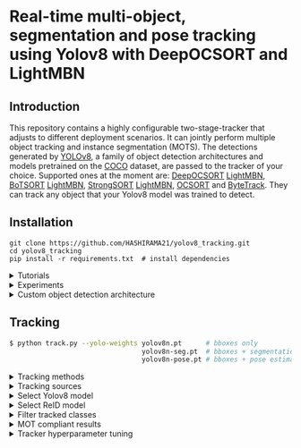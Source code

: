 
# Real-time multi-object, segmentation and pose tracking using Yolov8 with DeepOCSORT and LightMBN


## Introduction

This repository contains a highly configurable two-stage-tracker that adjusts to different deployment scenarios. It can jointly perform multiple object tracking and instance segmentation (MOTS). The detections generated by [YOLOv8](https://github.com/ultralytics/ultralytics), a family of object detection architectures and models pretrained on the [COCO](https://arxiv.org/abs/1405.0312) dataset, are passed to the tracker of your choice. Supported ones at the moment are: [DeepOCSORT](https://arxiv.org/abs/2302.11813) [LightMBN](https://arxiv.org/pdf/2101.10774.pdf), [BoTSORT](https://arxiv.org/abs/2206.14651) [LightMBN](https://github.com/jixunbo/LightMBN)[](https://arxiv.org/pdf/2101.10774.pdf), [StrongSORT](https://github.com/dyhBUPT/StrongSORT)[](https://arxiv.org/abs/2202.13514) [LightMBN](https://github.com/jixunbo/LightMBN)[](https://arxiv.org/pdf/2101.10774.pdf), [OCSORT](https://github.com/noahcao/OC_SORT)[](https://arxiv.org/abs/2203.14360) and [ByteTrack](https://github.com/ifzhang/ByteTrack)[](https://arxiv.org/abs/2110.06864). They can track any object that your Yolov8 model was trained to detect.


## Installation

```
git clone https://github.com/HASHIRAMA21/yolov8_tracking.git
cd yolov8_tracking
pip install -r requirements.txt  # install dependencies
```

<details>
<summary>Tutorials</summary>

* [Yolov5 training (link to external repository)](https://github.com/ultralytics/yolov5/wiki/Train-Custom-Data)&nbsp;
* [Deep appearance descriptor training (link to external repository)](https://kaiyangzhou.github.io/deep-person-reid/user_guide.html)&nbsp;
* [ReID model export to ONNX, OpenVINO, TensorRT and TorchScript](https://github.com/mikel-brostrom/Yolov5_StrongSORT_OSNet/wiki/ReID-multi-framework-model-export)&nbsp;
* [Evaluation on custom tracking dataset](https://github.com/mikel-brostrom/Yolov5_StrongSORT_OSNet/wiki/How-to-evaluate-on-custom-tracking-dataset)&nbsp;
* Inference acceleration with Nebullvm
  * [Yolov5](https://colab.research.google.com/drive/1J6dl90-zOjNNtcwhw7Yuuxqg5oWp_YJa?usp=sharing)&nbsp;
  * [ReID](https://colab.research.google.com/drive/1APUZ1ijCiQFBR9xD0gUvFUOC8yOJIvHm?usp=sharing)&nbsp;
  
  </details>
  
<details>
<summary>Experiments</summary>

In inverse chronological order:

* [Evaluation of the params evolved for first half of MOT17 on the complete MOT17](https://github.com/mikel-brostrom/Yolov5_StrongSORT_OSNet/wiki/Evaluation-of-the-params-evolved-for-first-half-of-MOT17-on-the-complete-MOT17)

* [Segmentation model vs object detetion model on MOT metrics](https://github.com/mikel-brostrom/Yolov5_StrongSORT_OSNet/wiki/Segmentation-model-vs-object-detetion-model-on-MOT-metrics)
  
* [Effect of masking objects before feature extraction](https://github.com/mikel-brostrom/Yolov5_StrongSORT_OSNet/wiki/Masked-detection-crops-vs-regular-detection-crops-for-ReID-feature-extraction)
  
* [conf-thres vs HOTA, MOTA and IDF1](https://github.com/mikel-brostrom/Yolov5_StrongSORT_OSNet/wiki/conf-thres-vs-MOT-metrics)

* [Effect of KF updates ahead for tracks with no associations on MOT17](https://github.com/mikel-brostrom/Yolov5_StrongSORT_OSNet/wiki/Effect-of-KF-updates-ahead-for-tracks-with-no-associations,-on-MOT17)

* [Effect of full images vs 1280 input to StrongSORT on MOT17](https://github.com/mikel-brostrom/Yolov5_StrongSORT_OSNet/wiki/Effect-of-passing-full-image-input-vs-1280-re-scaled-to-StrongSORT-on-MOT17)

* [Effect of different OSNet architectures on MOT16](https://github.com/mikel-brostrom/Yolov5_StrongSORT_OSNet/wiki/OSNet-architecture-performances-on-MOT16)

* [Yolov5 StrongSORT vs BoTSORT vs OCSORT](https://github.com/mikel-brostrom/Yolov5_StrongSORT_OSNet/wiki/StrongSORT-vs-BoTSORT-vs-OCSORT)
    * Yolov5 [BoTSORT](https://arxiv.org/abs/2206.14651) branch: https://github.com/mikel-brostrom/Yolov5_StrongSORT_OSNet/tree/botsort

* [Yolov5 StrongSORT OSNet vs other trackers MOT17](https://github.com/mikel-brostrom/Yolov5_StrongSORT_OSNet/wiki/MOT-17-evaluation-(private-detector))&nbsp;

* [StrongSORT MOT16 ablation study](https://github.com/mikel-brostrom/Yolov5_StrongSORT_OSNet/wiki/Yolov5DeepSORTwithOSNet-vs-Yolov5StrongSORTwithOSNet-ablation-study-on-MOT16)&nbsp;

* [Yolov5 StrongSORT OSNet vs other trackers MOT16 (deprecated)](https://github.com/mikel-brostrom/Yolov5_StrongSORT_OSNet/wiki/MOT-16-evaluation)&nbsp;

  </details>
  
<details>
<summary>Custom object detection architecture</summary>

The trackers provided in this repo can be used with other object detectors than Yolov8. Make sure that the input to the trackers is of the following format:

```bash
Nx6 (x, y, x, y, conf, cls)
```

</details>

## Tracking

```bash
$ python track.py --yolo-weights yolov8n.pt      # bboxes only
                                 yolov8n-seg.pt  # bboxes + segmentation masks
                                 yolov8n-pose.pt # bboxes + pose estimation
```

<details>
<summary>Tracking methods</summary>

```bash
$ python track.py --tracking-method deepocsort
                                    strongsort
                                    ocsort
                                    bytetrack
                                    botsort
```
  
</details>

<details>
<summary>Tracking sources</summary>

Tracking can be run on most video formats

```bash
$ python track.py --source 0                               # webcam
                           img.jpg                         # image
                           vid.mp4                         # video
                           path/                           # directory
                           path/*.jpg                      # glob
                           'https://youtu.be/Zgi9g1ksQHc'  # YouTube
                           'rtsp://example.com/media.mp4'  # RTSP, RTMP, HTTP stream
```

</details>

<details>
<summary>Select Yolov8 model</summary>

There is a clear trade-off between model inference speed and overall performance. In order to make it possible to fulfill your inference speed/accuracy needs you can select a Yolov5 family model for automatic download. These model can be further optimized for you needs by the [export.py](https://github.com/ultralytics/yolov5/blob/master/export.py) script

```bash


$ python track.py --source 0 --yolo-weights yolov8n.pt --img 640
                                            yolov8s.tflite
                                            yolov8m.pt
                                            yolov8l.onnx 
                                            yolov8x.pt --img 1280
                                            ...
```
  
</details>

<details>
<summary>Select ReID model</summary>

Some tracking methods combine appearance description and motion in the process of tracking. For those which use appearance, you can choose a ReID model based on your needs from this [ReID model zoo](https://kaiyangzhou.github.io/deep-person-reid/MODEL_ZOO). These model can be further optimized for you needs by the [reid_export.py](https://github.com/mikel-brostrom/Yolov5_StrongSORT_OSNet/blob/master/reid_export.py) script

```bash
$ python track.py --source 0 --reid-weights lmbn_n_cuhk03_d.pt
                                            osnet_x0_25_market1501.pt
                                            mobilenetv2_x1_4_msmt17.engine
                                            resnet50_msmt17.onnx
                                            osnet_x1_0_msmt17.pt
                                            ...
```

</details>
  
<details>
<summary>Filter tracked classes</summary>

By default the tracker tracks all MS COCO classes.

If you want to track a subset of the classes that you model predicts, add their corresponding index after the classes flag,

```bash
python track.py --source 0 --yolo-weights yolov8s.pt --classes 16 17  # COCO yolov8 model. Track cats and dogs, only
```

[Here](https://tech.amikelive.com/node-718/what-object-categories-labels-are-in-coco-dataset/) is a list of all the possible objects that a Yolov8 model trained on MS COCO can detect. Notice that the indexing for the classes in this repo starts at zero

</details>

<details>
<summary>MOT compliant results</summary>
  
Can be saved to your experiment folder `runs/track/<yolo_model>_<deep_sort_model>/` by 

```bash
python track.py --source ... --save-txt
```

</details>

<details>
<summary>Tracker hyperparameter tuning</summary>

We use a fast and elitist multiobjective genetic algorithm for tracker hyperparameter tuning. By default the objectives are: HOTA, MOTA, IDF1. Run it by

```bash
$ python evolve.py --tracking-method strongsort --benchmark MOT17 --n-trials 100  # tune strongsort for MOT17
                   --tracking-method ocsort     --benchmark <your-custom-dataset> --objective HOTA # tune ocsort for maximizing HOTA on your custom tracking dataset
```

The set of hyperparameters leading to the best HOTA result are written to the tracker's config file.
